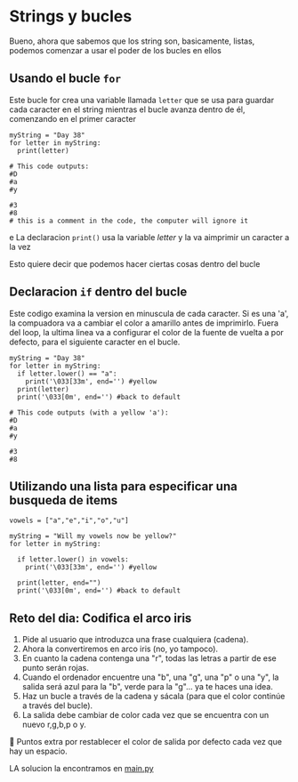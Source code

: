 # Strings y bucles
Bueno, ahora que sabemos que los string son, basicamente, listas, podemos comenzar a usar el poder de los bucles en ellos

## Usando el bucle `for`
Este bucle for crea una variable llamada `letter` que se usa para guardar cada caracter en el string mientras el bucle avanza dentro de él, comenzando en el primer caracter

```
myString = "Day 38"
for letter in myString:
  print(letter)

# This code outputs:
#D
#a
#y

#3
#8
# this is a comment in the code, the computer will ignore it
```
e
La declaracion `print()` usa la variable _letter_ y la va aimprimir un caracter a la vez

Esto quiere decir que podemos hacer ciertas cosas dentro del bucle

## Declaracion `if` dentro del bucle
Este codigo examina la version en minuscula de cada caracter. Si es una 'a', la compuadora va a cambiar el color a amarillo antes de imprimirlo.
Fuera del loop, la ultima linea va a configurar el color de la fuente de vuelta a por defecto, para el siguiente caracter en el bucle.

```
myString = "Day 38"
for letter in myString:
  if letter.lower() == "a":
    print('\033[33m', end='') #yellow
  print(letter)
  print('\033[0m', end='') #back to default

# This code outputs (with a yellow 'a'):
#D
#a
#y

#3
#8
```
## Utilizando una lista para especificar una busqueda de items
```
vowels = ["a","e","i","o","u"]

myString = "Will my vowels now be yellow?"
for letter in myString:

  if letter.lower() in vowels:
    print('\033[33m', end='') #yellow

  print(letter, end="")
  print('\033[0m', end='') #back to default
```

## Reto del dia: Codifica el arco iris

1. Pide al usuario que introduzca una frase cualquiera (cadena).
2. Ahora la convertiremos en arco iris (no, yo tampoco).
3. En cuanto la cadena contenga una "r", todas las letras a partir de ese punto serán rojas.
4. Cuando el ordenador encuentre una "b", una "g", una "p" o una "y", la salida será azul para la "b", verde para la "g"... ya te haces una idea.
5. Haz un bucle a través de la cadena y sácala (para que el color continúe a través del bucle).
6. La salida debe cambiar de color cada vez que se encuentra con un nuevo r,g,b,p o y.

🥳 Puntos extra por restablecer el color de salida por defecto cada vez que hay un espacio.

LA solucion la encontramos en [main.py](./main.py)